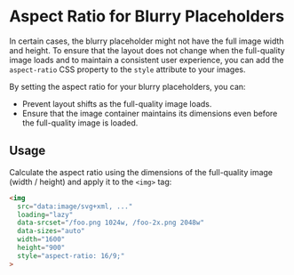 # Aspect Ratio for Blurry Placeholders

In certain cases, the blurry placeholder might not have the full image width and height. To ensure that the layout does not change when the full-quality image loads and to maintain a consistent user experience, you can add the `aspect-ratio` CSS property to the `style` attribute to your images.

By setting the aspect ratio for your blurry placeholders, you can:

- Prevent layout shifts as the full-quality image loads.
- Ensure that the image container maintains its dimensions even before the full-quality image is loaded.

## Usage

Calculate the aspect ratio using the dimensions of the full-quality image (width / height) and apply it to the `<img>` tag:

```html
<img
  src="data:image/svg+xml, ..."
  loading="lazy"
  data-srcset="/foo.png 1024w, /foo-2x.png 2048w"
  data-sizes="auto"
  width="1600"
  height="900"
  style="aspect-ratio: 16/9;"
>
```
